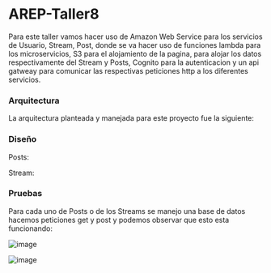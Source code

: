 # AREP-Taller8

Para este taller vamos hacer uso de Amazon Web Service para los servicios de Usuario, Stream, Post, donde se va hacer uso de funciones lambda para los microservicios, S3 para el alojamiento de la pagina, para alojar los datos respectivamente del Stream y Posts, Cognito para la autenticacion y un api gatweay para comunicar las respectivas peticiones http a los diferentes servicios.  

### Arquitectura 

La arquitectura planteada y manejada para este proyecto fue la siguiente: 



### Diseño

Posts: 

Stream: 

### Pruebas

Para cada uno de Posts o de los Streams se manejo una base de datos hacemos peticiones get y post y podemos observar que esto esta funcionando:

![image](https://github.com/XimenaRodriguez20/AREP-Taller8/assets/123812926/8bf65e19-c231-41fa-8029-94acb77d382f)

![image](https://github.com/XimenaRodriguez20/AREP-Taller8/assets/123812926/c2c2df30-2ead-4abf-a01a-031dd3993c7a)

